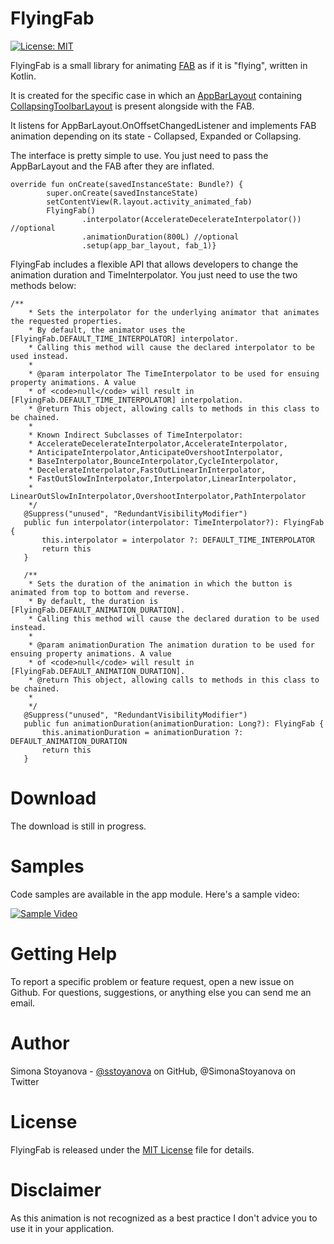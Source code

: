 FlyingFab
==============

[![License: MIT](https://img.shields.io/badge/License-MIT-yellow.svg)](https://opensource.org/licenses/MIT)

FlyingFab is a small library for animating [FAB](https://developer.android.com/reference/android/support/design/widget/FloatingActionButton.html) as if it is "flying", written in Kotlin.

It is created for the specific case in which an [AppBarLayout](https://developer.android.com/reference/android/support/design/widget/AppBarLayout.html) containing [CollapsingToolbarLayout](https://developer.android.com/reference/android/support/design/widget/CollapsingToolbarLayout.html) is present alongside with the FAB. 


It listens for AppBarLayout.OnOffsetChangedListener and implements FAB animation depending on its state - Collapsed, Expanded or Collapsing.

The interface is pretty simple to use. You just need to pass the AppBarLayout and the FAB after they are inflated.

```
override fun onCreate(savedInstanceState: Bundle?) {
        super.onCreate(savedInstanceState)
        setContentView(R.layout.activity_animated_fab)
        FlyingFab()
                .interpolator(AccelerateDecelerateInterpolator()) //optional
                .animationDuration(800L) //optional
                .setup(app_bar_layout, fab_1)}
```

FlyingFab includes a flexible API that allows developers to change the animation duration and TimeInterpolator. You just need to use the two methods below:

 ```
/**
     * Sets the interpolator for the underlying animator that animates the requested properties.
     * By default, the animator uses the [FlyingFab.DEFAULT_TIME_INTERPOLATOR] interpolator.
     * Calling this method will cause the declared interpolator to be used instead.
     *
     * @param interpolator The TimeInterpolator to be used for ensuing property animations. A value
     * of <code>null</code> will result in [FlyingFab.DEFAULT_TIME_INTERPOLATOR] interpolation.
     * @return This object, allowing calls to methods in this class to be chained.
     *
     * Known Indirect Subclasses of TimeInterpolator:
     * AccelerateDecelerateInterpolator,AccelerateInterpolator,
     * AnticipateInterpolator,AnticipateOvershootInterpolator,
     * BaseInterpolator,BounceInterpolator,CycleInterpolator,
     * DecelerateInterpolator,FastOutLinearInInterpolator,
     * FastOutSlowInInterpolator,Interpolator,LinearInterpolator,
     * LinearOutSlowInInterpolator,OvershootInterpolator,PathInterpolator
     */
    @Suppress("unused", "RedundantVisibilityModifier")
    public fun interpolator(interpolator: TimeInterpolator?): FlyingFab {
        this.interpolator = interpolator ?: DEFAULT_TIME_INTERPOLATOR
        return this
    }

    /**
     * Sets the duration of the animation in which the button is animated from top to bottom and reverse.
     * By default, the duration is [FlyingFab.DEFAULT_ANIMATION_DURATION].
     * Calling this method will cause the declared duration to be used instead.
     *
     * @param animationDuration The animation duration to be used for ensuing property animations. A value
     * of <code>null</code> will result in [FlyingFab.DEFAULT_ANIMATION_DURATION].
     * @return This object, allowing calls to methods in this class to be chained.
     *
     */
    @Suppress("unused", "RedundantVisibilityModifier")
    public fun animationDuration(animationDuration: Long?): FlyingFab {
        this.animationDuration = animationDuration ?: DEFAULT_ANIMATION_DURATION
        return this
    }
```


Download
===========
The download is still in progress.

Samples
========
Code samples are available in the app module.
Here's a sample video:

[![Sample Video](https://img.youtube.com/vi/Ks1QiTJ3SgQ/0.jpg)](https://www.youtube.com/watch?v=Ks1QiTJ3SgQ)


Getting Help
========
To report a specific problem or feature request, open a new issue on Github. For questions, suggestions, or anything else you can send me an email.

Author
========
Simona Stoyanova - [@sstoyanova](https://github.com/sstoyanova) on GitHub, @SimonaStoyanova on Twitter

License
========
FlyingFab is released under the [MIT License](https://gitlab.com/SimonaStoyanova/flying-fab/blob/master/LICENSE) file for details.

Disclaimer
========
As this animation is not recognized as a best practice I don't advice you to use it in your application.
